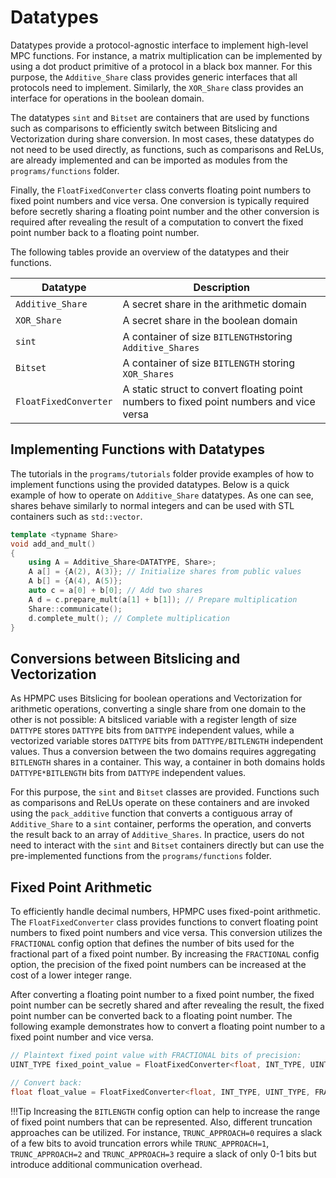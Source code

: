 # Datatypes

Datatypes provide a protocol-agnostic interface to implement high-level MPC functions.
For instance, a matrix multiplication can be implemented by using a dot product primitive of a protocol in a black box manner. For this purpose, the `Additive_Share` class provides generic interfaces that all protocols need to implement. Similarly, the `XOR_Share` class provides an interface for operations in the boolean domain.

The datatypes `sint` and `Bitset` are containers that are used by functions such as comparisons to efficiently switch between Bitslicing and Vectorization during share conversion.
In most cases, these datatypes do not need to be used directly, as functions, such as comparisons and ReLUs, are already implemented and can be imported as modules from the `programs/functions` folder.

Finally, the `FloatFixedConverter` class converts floating point numbers to fixed point numbers and vice versa. One conversion is typically required before secretly sharing a floating point number and the other conversion is required after revealing the result of a computation to convert the fixed point number back to a floating point number.

The following tables provide an overview of the datatypes and their functions.

| Datatype | Description | 
|----------|-------------|
| `Additive_Share`| A secret share in the arithmetic domain | 
| `XOR_Share`| A secret share in the boolean domain |
| `sint`| A container of size `BITLENGTH`storing `Additive_Shares` |
| `Bitset`| A container of size `BITLENGTH` storing `XOR_Shares` |
| `FloatFixedConverter`| A static struct to convert floating point numbers to fixed point numbers and vice versa |

## Implementing Functions with Datatypes

The tutorials in the `programs/tutorials` folder provide examples of how to implement functions using the provided datatypes. Below is a quick example of how to operate on `Additive_Share` datatypes. As one can see, shares behave similarly to normal integers and can be used with STL containers such as `std::vector`.

```cpp
template <typname Share> 
void add_and_mult()
{
    using A = Additive_Share<DATATYPE, Share>; 
    A a[] = {A(2), A(3)}; // Initialize shares from public values
    A b[] = {A(4), A(5)};
    auto c = a[0] + b[0]; // Add two shares
    A d = c.prepare_mult(a[1] + b[1]); // Prepare multiplication
    Share::communicate();
    d.complete_mult(); // Complete multiplication
}
```

## Conversions between Bitslicing and Vectorization

As HPMPC uses Bitslicing for boolean operations and Vectorization for arithmetic operations, converting a single share from one domain to the other is not possible: A bitsliced variable with a register length of size `DATTYPE` stores `DATTYPE` bits from `DATTYPE` independent values, while a vectorized variable stores `DATTYPE` bits from `DATTYPE/BITLENGTH` independent values.
Thus a conversion between the two domains requires aggregating `BITLENGTH` shares in a container. 
This way, a container in both domains holds `DATTYPE*BITLENGTH` bits from `DATTYPE` independent values.

For this purpose, the `sint` and `Bitset` classes are provided.
Functions such as comparisons and ReLUs operate on these containers and are invoked using the `pack_additive` function that converts a contiguous array of `Additive_Share` to a `sint` container, performs the operation, and converts the result back to an array of `Additive_Shares`. In practice, users do not need to interact with the `sint` and `Bitset` containers directly but can use the pre-implemented functions from the `programs/functions` folder.


## Fixed Point Arithmetic

To efficiently handle decimal numbers, HPMPC uses fixed-point arithmetic. The `FloatFixedConverter` class provides functions to convert floating point numbers to fixed point numbers and vice versa. 
This conversion utilizes the `FRACTIONAL` config option that defines the number of bits used for the fractional part of a fixed point number. 
By increasing the `FRACTIONAL` config option, the precision of the fixed point numbers can be increased at the cost of a lower integer range.

After converting a floating point number to a fixed point number, the fixed point number can be secretly shared and after revealing the result, the fixed point number can be converted back to a floating point number.
The following example demonstrates how to convert a floating point number to a fixed point number and vice versa. 

```cpp
// Plaintext fixed point value with FRACTIONAL bits of precision:
UINT_TYPE fixed_point_value = FloatFixedConverter<float, INT_TYPE, UINT_TYPE, FRACTIONAL>::float_to_ufixed(3.5f); 

// Convert back:
float float_value = FloatFixedConverter<float, INT_TYPE, UINT_TYPE, FRACTIONAL>::ufixed_to_float(fixed_point_value);
```

!!!Tip
    Increasing the `BITLENGTH` config option can help to increase the range of fixed point numbers that can be represented. Also, different truncation approaches can be utilized. For instance, `TRUNC_APPROACH=0` requires a slack of a few bits to avoid truncation errors while `TRUNC_APPROACH=1`, `TRUNC_APPROACH=2` and `TRUNC_APPROACH=3` require a slack of only 0-1 bits but introduce additional communication overhead.




